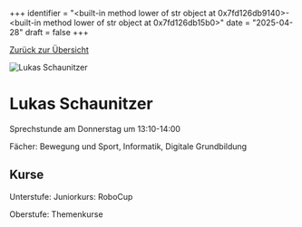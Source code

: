 
+++
identifier = "<built-in method lower of str object at 0x7fd126db9140>-<built-in method lower of str object at 0x7fd126db15b0>"
date = "2025-04-28"
draft = false
+++

 [Zurück zur Übersicht](/schule/personen/)

<div class="row">
<div class="column">
<img src="/images/personal/Schaunitzer.jpg" alt="Lukas Schaunitzer"> 
</div>
<div class="column">

# Lukas Schaunitzer

Sprechstunde am Donnerstag um 13:10-14:00

Fächer: Bewegung und Sport,  Informatik,  Digitale Grundbildung





## Kurse

Unterstufe: Juniorkurs: RoboCup

Oberstufe: Themenkurse



</div>
</div> 

